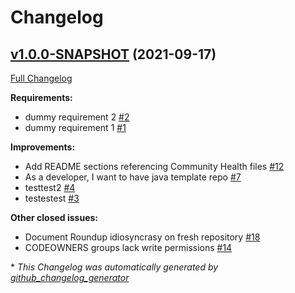 # Changelog

## [v1.0.0-SNAPSHOT](https://github.com/NASA-PDS/pds-template-repo-java/tree/v1.0.0-SNAPSHOT) (2021-09-17)

[Full Changelog](https://github.com/NASA-PDS/pds-template-repo-java/compare/11104d38a2dfcb23e537dd9e8436b1d3b204d879...v1.0.0-SNAPSHOT)

**Requirements:**

- dummy requirement 2 [\#2](https://github.com/NASA-PDS/pds-template-repo-java/issues/2)
- dummy requirement 1 [\#1](https://github.com/NASA-PDS/pds-template-repo-java/issues/1)

**Improvements:**

- Add README sections referencing Community Health files [\#12](https://github.com/NASA-PDS/pds-template-repo-java/issues/12)
- As a developer, I want to have java template repo [\#7](https://github.com/NASA-PDS/pds-template-repo-java/issues/7)
- testtest2 [\#4](https://github.com/NASA-PDS/pds-template-repo-java/issues/4)
- testestest [\#3](https://github.com/NASA-PDS/pds-template-repo-java/issues/3)

**Other closed issues:**

- Document Roundup idiosyncrasy on fresh repository [\#18](https://github.com/NASA-PDS/pds-template-repo-java/issues/18)
- CODEOWNERS groups lack write permissions [\#14](https://github.com/NASA-PDS/pds-template-repo-java/issues/14)



\* *This Changelog was automatically generated by [github_changelog_generator](https://github.com/github-changelog-generator/github-changelog-generator)*
